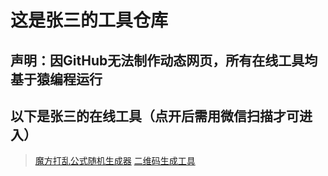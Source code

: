 # 这是张三的工具仓库
## 声明：因GitHub无法制作动态网页，所有在线工具均基于猿编程运行
## 以下是张三的在线工具（点开后需用微信扫描才可进入）
> [魔方打乱公式随机生成器](https://zhs141.github.io/wca.png)
> [二维码生成工具](https://zhs141.github.io/qrcode.png)
